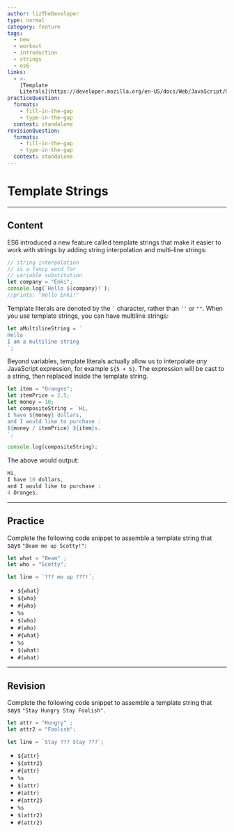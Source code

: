 ```yaml
---
author: lizTheDeveloper
type: normal
category: feature
tags:
  - new
  - workout
  - introduction
  - strings
  - es6
links:
  - >-
    [Template
    Literals](https://developer.mozilla.org/en-US/docs/Web/JavaScript/Reference/Template_literals){website}
practiceQuestion:
  formats:
    - fill-in-the-gap
    - type-in-the-gap
  context: standalone
revisionQuestion:
  formats:
    - fill-in-the-gap
    - type-in-the-gap
  context: standalone
---
```


# Template Strings


---

## Content

ES6 introduced a new feature called template strings that make it easier to work with strings by adding string interpolation and multi-line strings:

```js
// string interpolation
// is a fancy word for
// variable substitution
let company = "Enki";
console.log(`Hello ${company}!`);
//prints: "Hello Enki!"
```

Template literals are denoted by the `` ` `` character, rather than `''` or `""`. When you use template strings, you can have multiline strings:

```js
let aMultilineString = `
Hello
I am a multiline string
`;
```

Beyond variables, template literals actually allow us to interpolate *any* JavaScript expression, for example `${5 + 5}`. The expression will be cast to a string, then replaced inside the template string.

```js
let item = "Oranges";
let itemPrice = 2.5;
let money = 10;
let compositeString = `Hi,
I have ${money} dollars,
and I would like to purchase :
${money / itemPrice} ${item}s.
`;

console.log(compositeString);
```

The above would output:

```js
Hi,
I have 10 dollars,
and I would like to purchase :
4 Oranges.
```


---

## Practice

Complete the following code snippet to assemble a template string that says `"Beam me up Scotty!"`:

```javascript
let what = "Beam" ;
let who = "Scotty";

let line = `??? me up ???!`;
```

- `${what}`
- `${who}`
- `#{who}`
- `%s`
- `$(who)`
- `#(who)`
- `#{what}`
- `%s`
- `$(what)`
- `#(what)`


---

## Revision

Complete the following code snippet to assemble a template string that says `"Stay Hungry Stay Foolish"`.

```javascript
let attr = "Hungry" ;
let attr2 = "Foolish";

let line = `Stay ??? Stay ???`;
```

- `${attr}`
- `${attr2}`
- `#{attr}`
- `%s`
- `$(attr)`
- `#(attr)`
- `#{attr2}`
- `%s`
- `$(attr2)`
- `#(attr2)`
 
